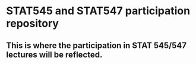 # STAT545 and STAT547 participation repository

## This is where the participation in STAT 545/547 lectures will be reflected.
